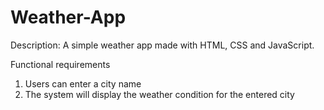 # Weather-App

Description:
A simple weather app made with HTML, CSS and JavaScript.

Functional requirements
1. Users can enter a city name
2. The system will display the weather condition for the entered city
